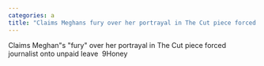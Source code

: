 ```yaml
---
categories: a
title: "Claims Meghans fury over her portrayal in The Cut piece forced journalist onto unpaid leave  9Honey"
---
```

Claims Meghan"s "fury" over her portrayal in The Cut piece forced journalist onto unpaid leave&nbsp;&nbsp;9Honey